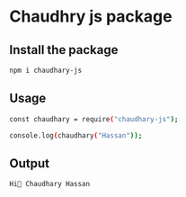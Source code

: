 # Chaudhry js package

## Install the package
```sh
npm i chaudhary-js
```

## Usage
```sh
const chaudhary = require("chaudhary-js");

console.log(chaudhary("Hassan"));
```

## Output
```sh
Hi👋 Chaudhary Hassan
```



